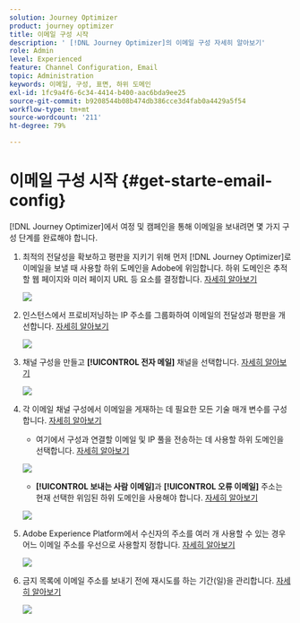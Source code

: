 ```yaml
---
solution: Journey Optimizer
product: journey optimizer
title: 이메일 구성 시작
description: ' [!DNL Journey Optimizer]의 이메일 구성 자세히 알아보기'
role: Admin
level: Experienced
feature: Channel Configuration, Email
topic: Administration
keywords: 이메일, 구성, 표면, 하위 도메인
exl-id: 1fc9a4f6-6c34-4414-b400-aac6bda9ee25
source-git-commit: b9208544b08b474db386cce3d4fab0a4429a5f54
workflow-type: tm+mt
source-wordcount: '211'
ht-degree: 79%

---
```


# 이메일 구성 시작 {#get-starte-email-config}

[!DNL Journey Optimizer]에서 여정 및 캠페인을 통해 이메일을 보내려면 몇 가지 구성 단계를 완료해야 합니다.

1. 최적의 전달성을 확보하고 평판을 지키기 위해 먼저 [!DNL Journey Optimizer]로 이메일을 보낼 때 사용할 하위 도메인을 Adobe에 위임합니다. 하위 도메인은 추적할 웹 페이지와 미러 페이지 URL 등 요소를 결정합니다. [자세히 알아보기](../configuration/about-subdomain-delegation.md)

   ![](../configuration/assets/subdomain-list.png)

1. 인스턴스에서 프로비저닝하는 IP 주소를 그룹화하여 이메일의 전달성과 평판을 개선합니다. [자세히 알아보기](../configuration/ip-pools.md)

   ![](../configuration/assets/ip-pool-create.png)

1. 채널 구성을 만들고 **[!UICONTROL 전자 메일]** 채널을 선택합니다. [자세히 알아보기](../configuration/channel-surfaces.md)


   ![](../configuration/assets/preset-general.png)

1. 각 이메일 채널 구성에서 이메일을 게재하는 데 필요한 모든 기술 매개 변수를 구성합니다. [자세히 알아보기](email-settings.md)

   * 여기에서 구성과 연결할 이메일 및 IP 풀을 전송하는 데 사용할 하위 도메인을 선택합니다. [자세히 알아보기](email-settings.md#subdomains-and-ip-pools)

   ![](assets/surface-subdomain-ip-pool.png)

   * **[!UICONTROL 보내는 사람 이메일]**&#x200B;과 **[!UICONTROL 오류 이메일]** 주소는 현재 선택한 위임된 하위 도메인을 사용해야 합니다. [자세히 알아보기](email-settings.md#email-header)

   ![](assets/preset-header.png)

1. Adobe Experience Platform에서 수신자의 주소를 여러 개 사용할 수 있는 경우 어느 이메일 주소를 우선으로 사용할지 정합니다. [자세히 알아보기](../configuration/primary-email-addresses.md)

   ![](../configuration/assets/primary-address-execution-fields.png)

1. 금지 목록에 이메일 주소를 보내기 전에 재시도를 하는 기간(일)을 관리합니다. [자세히 알아보기](../configuration/manage-suppression-list.md)

   ![](../configuration/assets/suppression-list-edit-retries.png)
